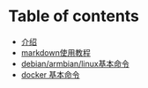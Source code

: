 # Table of contents

* [介绍](README.md)
* [markdown使用教程](markdown-shi-yong-jiao-cheng.md)
* [debian/armbian/linux基本命令](debianarmbianlinux-ji-ben-ming-ling.md)
* [docker 基本命令](docker-ji-ben-ming-ling.md)

